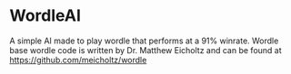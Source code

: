 # WordleAI
A simple AI made to play wordle that performs at a 91% winrate.
Wordle base wordle code is written by Dr. Matthew Eicholtz and can be found at https://github.com/meicholtz/wordle
